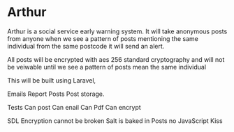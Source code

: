 # Arthur
Arthur is a social service early warning system. It will take anonymous posts from anyone when we see a pattern of posts mentioning the same individual from the same postcode it will send an alert.

All posts will be encrypted with aes 256 standard cryptography and will not be veiwable until we see a pattern of posts mean the same individual

This will be built using Laravel, 

Emails
Report
Posts
Post storage.

Tests
Can post
Can enail
Can Pdf
Can encrypt


SDL
Encryption cannot be broken
Salt is baked in
Posts no JavaScript
Kiss

